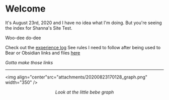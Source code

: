 # Welcome

It's August 23rd, 2020 and I have no idea what I'm doing. But you're seeing the index for Shanna's Site Test.

Woo-dee do-dee

Check out the [experience log](site_notes/xp_log.md)
See rules I need to follow after being used to Bear or Obsidian links and files [here](site_notes/new_format_rules.md)

*Gotta make those links*


---

<img align="center"src="attachments/20200823170128_graph.png" width="350" />

<p align="center">
  <i>Look at the little bebe graph</i>
</p>
